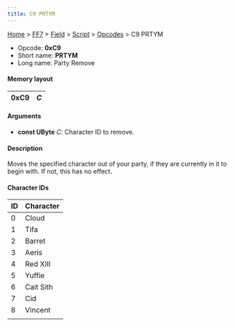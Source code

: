 ```yaml
---
title: C9 PRTYM
---
```


[Home](Main%20Page.md) > [FF7](FF7.md) > [Field](FF7/Field.md) > [Script](FF7/Field/Script.md) > [Opcodes](FF7/Field/Script/Opcodes.md) > C9 PRTYM

-   Opcode: **0xC9**
-   Short name: **PRTYM**
-   Long name: Party Remove

#### Memory layout

| 0xC9 | *C* |
|------|-----|

#### Arguments

-   **const UByte** *C*: Character ID to remove.

#### Description

Moves the specified character out of your party, if they are currently
in it to begin with. If not, this has no effect.

#### Character IDs

| ID  | Character |
|-----|-----------|
| 0   | Cloud     |
| 1   | Tifa      |
| 2   | Barret    |
| 3   | Aeris     |
| 4   | Red XIII  |
| 5   | Yuffie    |
| 6   | Cait Sith |
| 7   | Cid       |
| 8   | Vincent   |
|     |           |
